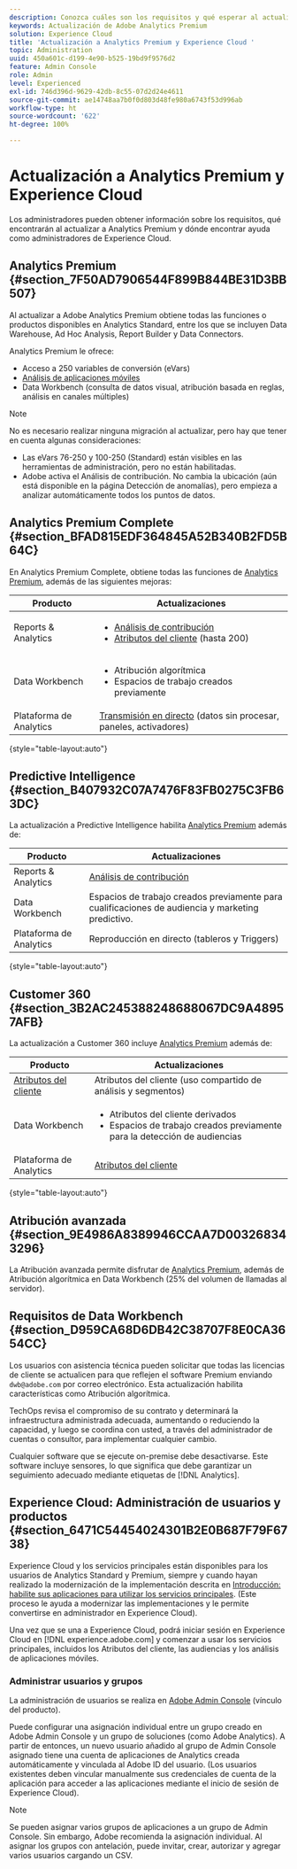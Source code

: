 ```yaml
---
description: Conozca cuáles son los requisitos y qué esperar al actualizar a Analytics Premium.
keywords: Actualización de Adobe Analytics Premium
solution: Experience Cloud
title: 'Actualización a Analytics Premium y Experience Cloud '
topic: Administration
uuid: 450a601c-d199-4e90-b525-19bd9f9576d2
feature: Admin Console
role: Admin
level: Experienced
exl-id: 746d396d-9629-42db-8c55-07d2d24e4611
source-git-commit: ae14748aa7b0f0d803d48fe980a6743f53d996ab
workflow-type: ht
source-wordcount: '622'
ht-degree: 100%

---
```


# Actualización a Analytics Premium y Experience Cloud

Los administradores pueden obtener información sobre los requisitos, qué encontrarán al actualizar a Analytics Premium y dónde encontrar ayuda como administradores de Experience Cloud.

## Analytics Premium {#section_7F50AD7906544F899B844BE31D3BB507}

Al actualizar a Adobe Analytics Premium obtiene todas las funciones o productos disponibles en Analytics Standard, entre los que se incluyen Data Warehouse, Ad Hoc Analysis, Report Builder y Data Connectors.

Analytics Premium le ofrece:

* Acceso a 250 variables de conversión (eVars)
* [Análisis de aplicaciones móviles](https://experienceleague.adobe.com/docs/mobile-services/using/home.html?lang=es)
* Data Workbench (consulta de datos visual, atribución basada en reglas, análisis en canales múltiples)

>[!NOTE]
>
>No es necesario realizar ninguna migración al actualizar, pero hay que tener en cuenta algunas consideraciones:
>
>* Las eVars 76-250 y 100-250 (Standard) están visibles en las herramientas de administración, pero no están habilitadas.
>* Adobe activa el Análisis de contribución. No cambia la ubicación (aún está disponible en la página Detección de anomalías), pero empieza a analizar automáticamente todos los puntos de datos.


## Analytics Premium Complete {#section_BFAD815EDF364845A52B340B2FD5B64C}

En Analytics Premium Complete, obtiene todas las funciones de [Analytics Premium](upgrade-to-analytics-premium.md#section_7F50AD7906544F899B844BE31D3BB507), además de las siguientes mejoras:

| Producto | Actualizaciones |
|--- |--- |
| Reports &amp; Analytics | <ul><li>[Análisis de contribución](https://experienceleague.adobe.com/docs/analytics/analyze/analysis-workspace/virtual-analyst/contribution-analysis/ca-tokens.html?lang=es)</li><li>[Atributos del cliente](attributes.md#concept_ACFEE7C8B8E94875BA0825CDF4913AF1) (hasta 200)</li></ul> |
| Data Workbench | <ul><li>Atribución algorítmica</li><li>Espacios de trabajo creados previamente</li></ul> |
| Plataforma de Analytics | [Transmisión en directo](https://github.com/AdobeDocs/analytics-1.4-apis/blob/master/docs/live-stream-api/index.md) (datos sin procesar, paneles, activadores) |

{style=&quot;table-layout:auto&quot;}

## Predictive Intelligence {#section_B407932C07A7476F83FB0275C3FB63DC}

La actualización a Predictive Intelligence habilita [Analytics Premium](upgrade-to-analytics-premium.md#section_7F50AD7906544F899B844BE31D3BB507) además de:

| Producto | Actualizaciones |
|---|---|
| Reports &amp; Analytics | [Análisis de contribución](https://experienceleague.adobe.com/docs/analytics/analyze/analysis-workspace/virtual-analyst/contribution-analysis/ca-tokens.html?lang=es) |
| Data Workbench | Espacios de trabajo creados previamente para cualificaciones de audiencia y marketing predictivo. |
| Plataforma de Analytics | Reproducción en directo (tableros y Triggers) |

{style=&quot;table-layout:auto&quot;}

## Customer 360 {#section_3B2AC245388248688067DC9A48957AFB}

La actualización a Customer 360 incluye [Analytics Premium](upgrade-to-analytics-premium.md#section_7F50AD7906544F899B844BE31D3BB507) además de:

| Producto | Actualizaciones |
|--- |--- |
| [Atributos del cliente](attributes.md) | Atributos del cliente (uso compartido de análisis y segmentos) |
| Data Workbench | <ul><li>Atributos del cliente derivados</li><li>Espacios de trabajo creados previamente para la detección de audiencias</li></ul> |
| Plataforma de Analytics | [Atributos del cliente](attributes.md) |

{style=&quot;table-layout:auto&quot;}

## Atribución avanzada {#section_9E4986A8389946CCAA7D003268343296}

La Atribución avanzada permite disfrutar de [Analytics Premium](upgrade-to-analytics-premium.md#section_7F50AD7906544F899B844BE31D3BB507), además de Atribución algorítmica en Data Workbench (25% del volumen de llamadas al servidor).

## Requisitos de Data Workbench {#section_D959CA68D6DB42C38707F8E0CA3654CC}

Los usuarios con asistencia técnica pueden solicitar que todas las licencias de cliente se actualicen para que reflejen el software Premium enviando `dwb@adobe.com` por correo electrónico. Esta actualización habilita características como Atribución algorítmica.

TechOps revisa el compromiso de su contrato y determinará la infraestructura administrada adecuada, aumentando o reduciendo la capacidad, y luego se coordina con usted, a través del administrador de cuentas o consultor, para implementar cualquier cambio.

Cualquier software que se ejecute on-premise debe desactivarse. Este software incluye sensores, lo que significa que debe garantizar un seguimiento adecuado mediante etiquetas de [!DNL Analytics].

## Experience Cloud: Administración de usuarios y productos {#section_6471C54454024301B2E0B687F79F6738}

Experience Cloud y los servicios principales están disponibles para los usuarios de Analytics Standard y Premium, siempre y cuando hayan realizado la modernización de la implementación descrita en [Introducción: habilite sus aplicaciones para utilizar los servicios principales](core-services.md#concept_07ED1D5C64234E77976E6D572E78FB9C). (Este proceso le ayuda a modernizar las implementaciones y le permite convertirse en administrador en Experience Cloud).

Una vez que se una a Experience Cloud, podrá iniciar sesión en Experience Cloud en [!DNL experience.adobe.com] y comenzar a usar los servicios principales, incluidos los Atributos del cliente, las audiencias y los análisis de aplicaciones móviles.

### Administrar usuarios y grupos

La administración de usuarios se realiza en [Adobe Admin Console](https://helpx.adobe.com/es/enterprise/using/admin-console.html) (vínculo del producto).

Puede configurar una asignación individual entre un grupo creado en Adobe Admin Console y un grupo de soluciones (como Adobe Analytics). A partir de entonces, un nuevo usuario añadido al grupo de Admin Console asignado tiene una cuenta de aplicaciones de Analytics creada automáticamente y vinculada al Adobe ID del usuario. (Los usuarios existentes deben vincular manualmente sus credenciales de cuenta de la aplicación para acceder a las aplicaciones mediante el inicio de sesión de Experience Cloud).

>[!NOTE]
>
>Se pueden asignar varios grupos de aplicaciones a un grupo de Admin Console. Sin embargo, Adobe recomienda la asignación individual. Al asignar los grupos con antelación, puede invitar, crear, autorizar y agregar varios usuarios cargando un CSV.
